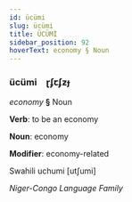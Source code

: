 ```yaml
---
id: ücümi
slug: ücümi
title: ÜCÜMİ
sidebar_position: 92
hoverText: economy § Noun
---
```


### ücümi&emsp;<span kind="abugida">ɽʄꞇʄƶɟ</span>

*economy* **§** Noun

**Verb**: to be an economy

**Noun**: economy

**Modifier**: economy-related

Swahili uchumi [utʃumi]

*Niger-Congo Language Family*
